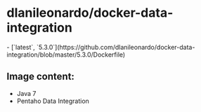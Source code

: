dlanileonardo/docker-data-integration
==================

<versions>
- [`latest`, `5.3.0`](https://github.com/dlanileonardo/docker-data-integration/blob/master/5.3.0/Dockerfile)
</versions>

Image content:
---

- Java 7
- Pentaho Data Integration

